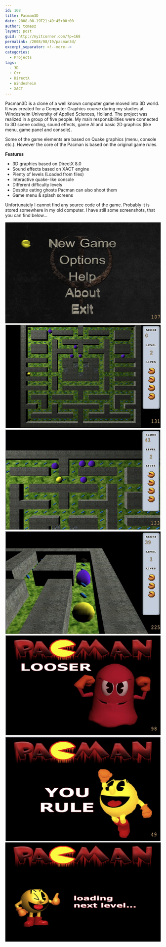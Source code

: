 ```yaml
---
id: 168
title: Pacman3D
date: 2008-08-19T21:49:45+00:00
author: tomasz
layout: post
guid: http://myitcorner.com/?p=168
permalink: /2008/08/19/pacman3d/
excerpt_separator: <!--more-->
categories:
  - Projects
tags:
  - 3D
  - C++
  - DirectX
  - Windesheim
  - XACT
---
```

Pacman3D is a clone of a well known computer game moved into 3D world. It was created for a Computer Graphics course during my studies at Windesheim University of Applied Sciences, Holland. The project was realized in a group of five people. My main responsibilities were connected to 3D scene coding, sound effects, game AI and basic 2D graphics (like menu, game panel and console).

Some of the game elements are based on Quake graphics (menu, console etc.). However the core of the Pacman is based on the original game rules.

<!--more-->

**Features**

  * 3D graphics based on DirectX 8.0
  * Sound effects based on XACT engine
  * Plenty of levels (Loaded from files)
  * Interactive quake-like console
  * Different difficulty levels
  * Despite eating ghosts Pacman can also shoot them
  * Game menu & splash screens

Unfortunately I cannot find any source code of the game. Probably it is stored somewhere in my old computer. I have still some screenshots, that you can find below&#8230;

![Pacman](/assets/pacman-1.png)
![Pacman](/assets/pacman-2.png)
![Pacman](/assets/pacman-3.png)
![Pacman](/assets/pacman-4.png)
![Pacman](/assets/pacman-5.png)
![Pacman](/assets/pacman-6.png)
![Pacman](/assets/pacman-7.png)


